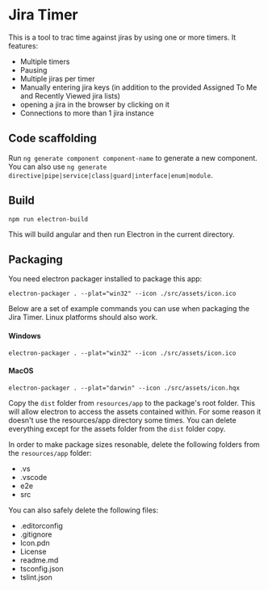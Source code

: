 # Jira Timer

This is a tool to trac time against jiras by using one or more timers. It features:

- Multiple timers
- Pausing
- Multiple jiras per timer
- Manually entering jira keys (in addition to the provided Assigned To Me and Recently Viewed jira lists)
- opening a jira in the browser by clicking on it
- Connections to more than 1 jira instance

## Code scaffolding

Run `ng generate component component-name` to generate a new component. You can also use `ng generate directive|pipe|service|class|guard|interface|enum|module`.

## Build

`npm run electron-build`

This will build angular and then run Electron in the current directory.

## Packaging

You need electron packager installed to package this app:

`electron-packager . --plat="win32" --icon ./src/assets/icon.ico`

Below are a set of example commands you can use when packaging the Jira Timer. Linux platforms should also work.

#### Windows

`electron-packager . --plat="win32" --icon ./src/assets/icon.ico`

#### MacOS

`electron-packager . --plat="darwin" --icon ./src/assets/icon.hqx`

Copy the `dist` folder from `resources/app` to the package's root folder. This will allow electron to access the assets contained within. For some reason it doesn't use the
resources/app directory some times. You can delete everything except for the assets folder from the `dist` folder copy.

In order to make package sizes resonable, delete the following folders from the `resources/app` folder:

- .vs
- .vscode
- e2e
- src

You can also safely delete the following files:

- .editorconfig
- .gitignore
- Icon.pdn
- License
- readme.md
- tsconfig.json
- tslint.json